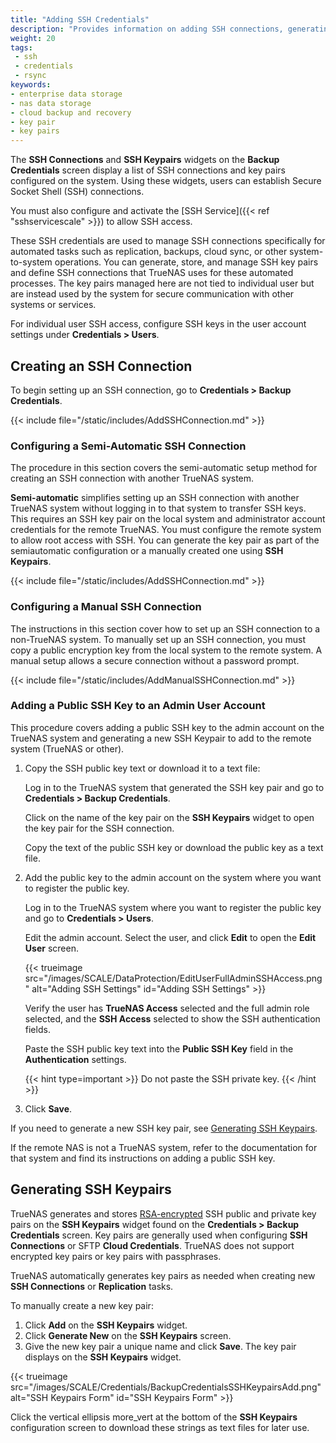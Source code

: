 ```yaml
---
title: "Adding SSH Credentials"
description: "Provides information on adding SSH connections, generating SSH key pairs, and adding the SSH public key to the root user."
weight: 20
tags:
 - ssh
 - credentials
 - rsync
keywords:
- enterprise data storage
- nas data storage
- cloud backup and recovery
- key pair
- key pairs
---
```


The **SSH Connections** and **SSH Keypairs** widgets on the **Backup Credentials** screen display a list of SSH connections and key pairs configured on the system.
Using these widgets, users can establish Secure Socket Shell (SSH) connections.

You must also configure and activate the [SSH Service]({{< ref "sshservicescale" >}}) to allow SSH access.

These SSH credentials are used to manage SSH connections specifically for automated tasks such as replication, backups, cloud sync, or other system-to-system operations. You can generate, store, and manage SSH key pairs and define SSH connections that TrueNAS uses for these automated processes. The key pairs managed here are not tied to individual user but are instead used by the system for secure communication with other systems or services.

For individual user SSH access, configure SSH keys in the user account settings under **Credentials > Users**.

## Creating an SSH Connection

To begin setting up an SSH connection, go to **Credentials > Backup Credentials**.

{{< include file="/static/includes/AddSSHConnection.md" >}}

### Configuring a Semi-Automatic SSH Connection

The procedure in this section covers the semi-automatic setup method for creating an SSH connection with another TrueNAS system.

**Semi-automatic** simplifies setting up an SSH connection with another TrueNAS system without logging in to that system to transfer SSH keys.
This requires an SSH key pair on the local system and administrator account credentials for the remote TrueNAS.
You must configure the remote system to allow root access with SSH.
You can generate the key pair as part of the semiautomatic configuration or a manually created one using **SSH Keypairs**.

{{< include file="/static/includes/AddSSHConnection.md" >}}

### Configuring a Manual SSH Connection

The instructions in this section cover how to set up an SSH connection to a non-TrueNAS system.
To manually set up an SSH connection, you must copy a public encryption key from the local system to the remote system.
A manual setup allows a secure connection without a password prompt.

{{< include file="/static/includes/AddManualSSHConnection.md" >}}

### Adding a Public SSH Key to an Admin User Account

This procedure covers adding a public SSH key to the admin account on the TrueNAS system and generating a new SSH Keypair to add to the remote system (TrueNAS or other).

1. Copy the SSH public key text or download it to a text file:

   Log in to the TrueNAS system that generated the SSH key pair and go to **Credentials > Backup Credentials**.

   Click on the name of the key pair on the **SSH Keypairs** widget to open the key pair for the SSH connection.

   Copy the text of the public SSH key or download the public key as a text file.

2. Add the public key to the admin account on the system where you want to register the public key.

   Log in to the TrueNAS system where you want to register the public key and go to **Credentials > Users**.

   Edit the admin account. Select the user, and click **Edit** to open the **Edit User** screen.

   {{< trueimage src="/images/SCALE/DataProtection/EditUserFullAdminSSHAccess.png" alt="Adding SSH Settings" id="Adding SSH Settings" >}}

   Verify the user has **TrueNAS Access** selected and the full admin role selected, and the **SSH Access** selected to show the SSH authentication fields.

   Paste the SSH public key text into the **Public SSH Key** field in the **Authentication** settings.

   {{< hint type=important >}}
   Do not paste the SSH private key.
   {{< /hint >}}

3. Click **Save**.

If you need to generate a new SSH key pair, see [Generating SSH Keypairs](#generating-ssh-keypairs).

If the remote NAS is not a TrueNAS system, refer to the documentation for that system and find its instructions on adding a public SSH key.

## Generating SSH Keypairs

TrueNAS generates and stores [RSA-encrypted](https://tools.ietf.org/html/rfc8017) SSH public and private key pairs on the **SSH Keypairs** widget found on the **Credentials > Backup Credentials** screen.
Key pairs are generally used when configuring **SSH Connections** or SFTP **Cloud Credentials**.
TrueNAS does not support encrypted key pairs or key pairs with passphrases.

TrueNAS automatically generates key pairs as needed when creating new **SSH Connections** or **Replication** tasks.

To manually create a new key pair:
1. Click **Add** on the **SSH Keypairs** widget.
2. Click **Generate New** on the **SSH Keypairs** screen.
3. Give the new key pair a unique name and click **Save**.
   The key pair displays on the **SSH Keypairs** widget.

{{< trueimage src="/images/SCALE/Credentials/BackupCredentialsSSHKeypairsAdd.png" alt="SSH Keypairs Form" id="SSH Keypairs Form" >}}

Click the vertical ellipsis <span class="material-icons">more_vert</span> at the bottom of the **SSH Keypairs** configuration screen to download these strings as text files for later use.